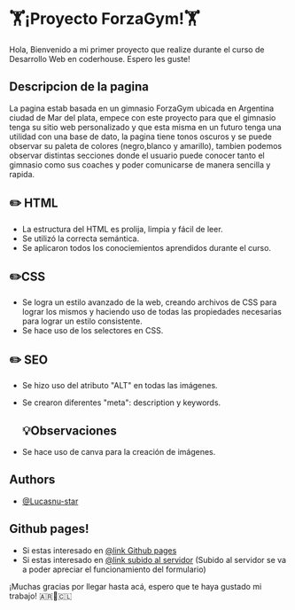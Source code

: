# :weight_lifting:¡Proyecto ForzaGym!:weight_lifting:

Hola, Bienvenido a mi primer proyecto que realize durante el curso de Desarrollo Web en coderhouse. Espero les guste!


## Descripcion de la pagina
La pagina estab basada en un gimnasio ForzaGym ubicada en Argentina ciudad de Mar del plata, empece con este proyecto para que el gimnasio tenga su sitio web personalizado y que esta misma en un futuro tenga una utilidad con una base de dato, la pagina tiene tonos oscuros y se puede observar su paleta de colores (negro,blanco y amarillo), tambien podemos observar distintas secciones donde el usuario puede conocer tanto el gimnasio como sus coaches y poder comunicarse de manera sencilla y rapida.



## :pencil2: HTML

 - La estructura del HTML es prolija, limpia y fácil de leer.
 - Se utilizó la correcta semántica.
 - Se aplicaron todos los conociemientos aprendidos durante el curso.
 ## :pencil2:CSS

 - Se logra un estilo avanzado de la web, creando archivos de CSS para lograr los mismos y haciendo uso de todas las propiedades necesarias para lograr un estilo consistente.
 - Se hace uso de los selectores en CSS.
  ## :pencil2: SEO

 - Se hizo uso del atributo "ALT" en todas las imágenes.
 - Se crearon diferentes "meta": description y keywords.
   ## :bulb:Observaciones

 - Se hace uso de canva para la creación de imágenes.
 
 



## Authors

- [@Lucasnu-star](https://www.github.com/octokatherine)
##  Github pages!

- Si estas interesado en [@link Github pages](https://lucasnu-star.github.io/Forza-Gym-Finalisima/)
- Si estas interesado en [@link subido al servidor](https://forzagymm.000webhostapp.com/) (Subido al servidor se va a poder apreciar el funcionamiento del formulario)

¡Muchas gracias por llegar hasta acá, espero que te haya gustado mi trabajo!  :argentina::white_heart::chile:

